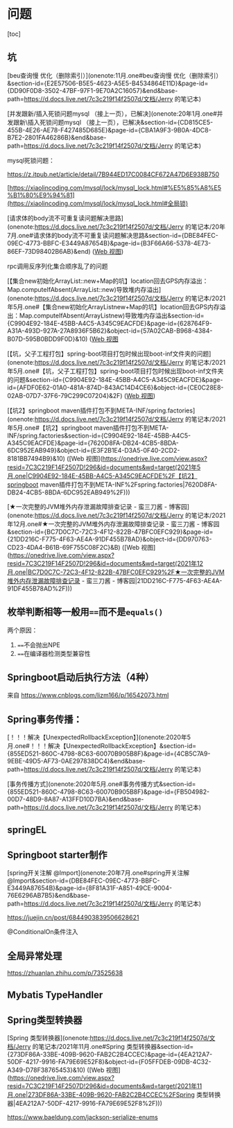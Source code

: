 # 问题

[toc]

## 坑

[beu查询慢 优化（删除索引）](onenote:11月.one#beu查询慢 优化（删除索引）&section-id={E2E57506-B5E5-4623-A5E5-B4534864E11D}&page-id={DD90F0D8-3502-47BF-97F1-9E70A2C16057}&end&base-path=https://d.docs.live.net/7c3c219f14f2507d/文档/Jerry 的笔记本)

 

[并发跟新/插入死锁问题mysql （接上一页），已解决](onenote:20年1月.one#并发跟新\插入死锁问题mysql （接上一页），已解决&section-id={CD815CE5-455B-4E26-AE78-F427485D685E}&page-id={CBA1A9F3-9B0A-4DC8-B7E2-2801FA46286B}&end&base-path=https://d.docs.live.net/7c3c219f14f2507d/文档/Jerry 的笔记本)

 

mysql死锁问题：

https://z.itpub.net/article/detail/7B944ED17C0084CF672A47D6E938B750

[https://xiaolincoding.com/mysql/lock/mysql_lock.html#%E5%85%A8%E5%B1%80%E9%94%81](https://xiaolincoding.com/mysql/lock/mysql_lock.html#全局锁)

 

[请求体的body流不可重复读问题解决思路](onenote:https://d.docs.live.net/7c3c219f14f2507d/文档/Jerry 的笔记本/20年7月.one#请求体的body流不可重复读问题解决思路&section-id={DBE84FEC-09EC-4773-BBFC-E3449A87654B}&page-id={B3F66A66-5378-4E73-86EF-73D98402B6AB}&end) ([Web 视图](https://onedrive.live.com/view.aspx?resid=7C3C219F14F2507D!296&id=documents&wd=target(20年7月.one|DBE84FEC-09EC-4773-BBFC-E3449A87654B%2F请求体的body流不可重复读问题解决思路|B3F66A66-5378-4E73-86EF-73D98402B6AB%2F)))



rpc调用反序列化集合顺序乱了的问题

[【集合new初始化ArrayList::new+Map的坑】location回去GPS内存溢出：Map.computeIfAbsent(ArrayList::new)导致堆内存溢出](onenote:https://d.docs.live.net/7c3c219f14f2507d/文档/Jerry 的笔记本/2021年5月.one#【集合new初始化ArrayListnew+Map的坑】location回去GPS内存溢出：Map.computeIfAbsent(ArrayListnew)导致堆内存溢出&section-id={C9904E92-184E-45BB-A4C5-A345C9EACFDE}&page-id={628764F9-A31A-493D-927A-27A8936F5B62}&object-id={57A02CAB-B968-4384-B07D-595B0BDD9F0D}&10) ([Web 视图](https://onedrive.live.com/view.aspx?resid=7C3C219F14F2507D!296&id=documents&wd=target(2021年5月.one|C9904E92-184E-45BB-A4C5-A345C9EACFDE%2F【集合new初始化ArrayList%3A%3Anew%2BMap的坑】location回去GPS内存溢出：Map.computeIfAbsent(ArrayList%3A%3Anew\)导致堆内存溢出|628764F9-A31A-493D-927A-27A8936F5B62%2F)))

[【坑，父子工程打包】spring-boot项目打包时候出现boot-inf文件夹的问题](onenote:https://d.docs.live.net/7c3c219f14f2507d/文档/Jerry 的笔记本/2021年5月.one#【坑，父子工程打包】spring-boot项目打包时候出现boot-inf文件夹的问题&section-id={C9904E92-184E-45BB-A4C5-A345C9EACFDE}&page-id={AFDF0E62-01A0-481A-874D-843AC14D4CE6}&object-id={CE0C28E8-02AB-07D7-37F6-79C299C07204}&2F) ([Web 视图](https://onedrive.live.com/view.aspx?resid=7C3C219F14F2507D!296&id=documents&wd=target(2021年5月.one|C9904E92-184E-45BB-A4C5-A345C9EACFDE%2F【坑，父子工程打包】spring-boot项目打包时候出现boot-inf文件夹的问题|AFDF0E62-01A0-481A-874D-843AC14D4CE6%2F)))

[【坑2】springboot maven插件打包不到META-INF/spring.factories](onenote:https://d.docs.live.net/7c3c219f14f2507d/文档/Jerry 的笔记本/2021年5月.one#【坑2】springboot maven插件打包不到META-INF/spring.factories&section-id={C9904E92-184E-45BB-A4C5-A345C9EACFDE}&page-id={7620D8FA-DB24-4CB5-8BDA-6DC952EAB949}&object-id={E3F2B1E4-D3A5-0F40-2CD2-8181BB7494B9}&10) ([Web 视图](https://onedrive.live.com/view.aspx?resid=7C3C219F14F2507D!296&id=documents&wd=target(2021年5月.one|C9904E92-184E-45BB-A4C5-A345C9EACFDE%2F【坑2】springboot maven插件打包不到META-INF\%2Fspring.factories|7620D8FA-DB24-4CB5-8BDA-6DC952EAB949%2F)))

[★一次完整的JVM堆外内存泄漏故障排查记录 - 蛮三刀酱 - 博客园](onenote:https://d.docs.live.net/7c3c219f14f2507d/文档/Jerry 的笔记本/2021年12月.one#★一次完整的JVM堆外内存泄漏故障排查记录 - 蛮三刀酱 - 博客园&section-id={BC7D0C7C-72C3-4F12-822B-47BFC0EFC929}&page-id={21DD216C-F775-4F63-AE4A-91DF455B78AD}&object-id={DD970763-CD23-4DA4-B61B-69F755C08F2C}&B) ([Web 视图](https://onedrive.live.com/view.aspx?resid=7C3C219F14F2507D!296&id=documents&wd=target(2021年12月.one|BC7D0C7C-72C3-4F12-822B-47BFC0EFC929%2F★一次完整的JVM堆外内存泄漏故障排查记录 - 蛮三刀酱 - 博客园|21DD216C-F775-4F63-AE4A-91DF455B78AD%2F)))



## 枚举判断相等一般用`==`而不是`equals()`

两个原因：

1. `==`不会抛出NPE
2. `==`在编译器检测类型兼容性



## Springboot启动后执行方法（4种）

来自 <https://www.cnblogs.com/lizm166/p/16542073.html> 

 

## Spring事务传播：

[！！！解决【UnexpectedRollbackException】](onenote:2020年5月.one#！！！解决【UnexpectedRollbackException】&section-id={855ED521-860C-4798-8C63-60070B905B8F}&page-id={4CB5C7A9-9EBE-49D5-AF73-0AE297838DC4}&end&base-path=https://d.docs.live.net/7c3c219f14f2507d/文档/Jerry 的笔记本)

[事务传播方式](onenote:2020年5月.one#事务传播方式&section-id={855ED521-860C-4798-8C63-60070B905B8F}&page-id={FB504982-00D7-48D9-8A87-A13FFD10D7BA}&end&base-path=https://d.docs.live.net/7c3c219f14f2507d/文档/Jerry 的笔记本)

 

## springEL

 

 

## Springboot starter制作

[spring开关注解 @Import](onenote:20年7月.one#spring开关注解  @Import&section-id={DBE84FEC-09EC-4773-BBFC-E3449A87654B}&page-id={8F81A31F-A851-49CE-9004-76E6296AB7B5}&end&base-path=https://d.docs.live.net/7c3c219f14f2507d/文档/Jerry 的笔记本)

https://juejin.cn/post/6844903839506628621

@ConditionalOn条件注入





## 全局异常处理

https://zhuanlan.zhihu.com/p/73525638



## Mybatis TypeHandler



## Spring类型转换器

[Spring 类型转换器](onenote:https://d.docs.live.net/7c3c219f14f2507d/文档/Jerry 的笔记本/2021年11月.one#Spring 类型转换器&section-id={273DF86A-33BE-409B-9620-FAB2C2B4CCEC}&page-id={4EA212A7-50DF-4217-9916-FA79E69E52F8}&object-id={F05FFDEB-09DB-4C32-A349-D78F38765453}&10) ([Web 视图](https://onedrive.live.com/view.aspx?resid=7C3C219F14F2507D!296&id=documents&wd=target(2021年11月.one|273DF86A-33BE-409B-9620-FAB2C2B4CCEC%2FSpring 类型转换器|4EA212A7-50DF-4217-9916-FA79E69E52F8%2F)))

https://www.baeldung.com/jackson-serialize-enums

